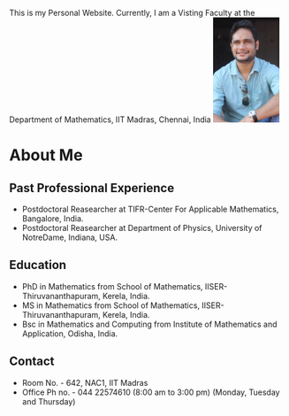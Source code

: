 This is my Personal Website. Currently, I am a Visting Faculty at the Department of Mathematics, IIT Madras, Chennai, India 
<img src="prof_pic.jpg" width="120" height="190" />


# About Me

## Past Professional Experience
* Postdoctoral Reasearcher at TIFR-Center For Applicable Mathematics, Bangalore, India.
* Postdoctoral Reasearcher at Department of Physics, University of NotreDame, Indiana, USA.

## Education
* PhD in Mathematics from School of Mathematics, IISER-Thiruvananthapuram, Kerela, India.
* MS in Mathematics from School of Mathematics, IISER-Thiruvananthapuram, Kerela, India.
* Bsc in Mathematics and Computing from Institute of Mathematics and Application, Odisha, India. 

## Contact
* Room No. - 642, NAC1, IIT Madras
* Office Ph no. - 044 22574610 (8:00 am to 3:00 pm) (Monday, Tuesday and Thursday)
